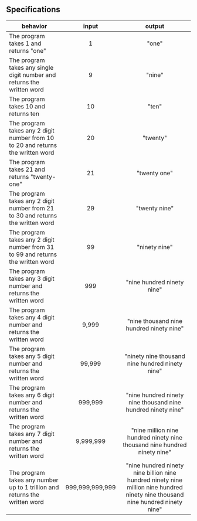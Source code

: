 ## Specifications

| behavior |  input   |  output  |
|----------|:--------:|:--------:|
|The program takes 1 and returns "one"| 1 | "one" |
|The program takes any single digit number and returns the written word| 9 | "nine" |
|The program takes 10 and returns ten| 10 | "ten" |
|The program takes any 2 digit number from 10 to 20 and returns the written word| 20 | "twenty" |
|The program takes 21 and returns "twenty-one"| 21 | "twenty one" |
|The program takes any 2 digit number from 21 to 30 and returns the written word| 29 | "twenty nine" |
|The program takes any 2 digit number from 31 to 99 and returns the written word| 99 | "ninety nine" |
|The program takes any 3 digit number and returns the written word| 999 | "nine hundred ninety nine" |
|The program takes any 4 digit number and returns the written word| 9,999 | "nine thousand nine hundred ninety nine" |
|The program takes any 5 digit number and returns the written word| 99,999 | "ninety nine thousand nine hundred ninety nine" |
|The program takes any 6 digit number and returns the written word| 999,999 | "nine hundred ninety nine thousand nine hundred ninety nine" |
|The program takes any 7 digit number and returns the written word| 9,999,999 | "nine million nine hundred ninety nine thousand nine hundred ninety nine" |
|The program takes any number up to 1 trillion and returns the written word| 999,999,999,999 | "nine hundred ninety nine billion nine hundred ninety nine million nine hundred ninety nine thousand nine hundred ninety nine" |
